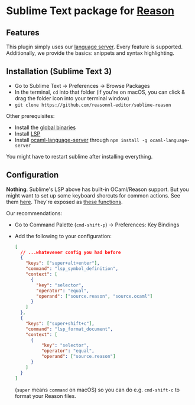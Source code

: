 # Sublime Text package for [Reason](https://github.com/facebook/reason)

## Features

This plugin simply uses our [language server](https://github.com/freebroccolo/ocaml-language-server#server-capabilities). Every feature is supported. Additionally, we provide the basics: snippets and syntax highlighting.

## Installation (Sublime Text 3)

- Go to Sublime Text -> Preferences -> Browse Packages
- In the terminal, `cd` into that folder (if you're on macOS, you can click & drag the folder icon into your terminal window)
- `git clone https://github.com/reasonml-editor/sublime-reason`

Other prerequisites:

- Install the [global binaries](https://reasonml.github.io/docs/en/global-installation.html)
- Install [LSP](https://github.com/tomv564/LSP)
- Install [ocaml-language-server](https://github.com/freebroccolo/ocaml-language-server) through `npm install -g ocaml-language-server`

You might have to restart sublime after installing everything.

## Configuration

**Nothing**. Sublime's LSP above has built-in OCaml/Reason support. But you might want to set up some keyboard shorcuts for common actions. See them [here](https://lsp.readthedocs.io/en/latest/#features). They're exposed as [these functions](https://github.com/tomv564/LSP/blob/604df779ee63daa1c008b9e1b12169a61f4007ea/Menus/Context.sublime-menu).

Our recommendations:

- Go to Command Palette (`cmd-shift-p`) -> Preferences: Key Bindings
- Add the following to your configuration:

  ```json
  [
    // ...whatevever config you had before
    {
      "keys": ["super+alt+enter"],
      "command": "lsp_symbol_definition",
      "context": [
        {
          "key": "selector",
          "operator": "equal",
          "operand": ["source.reason", "source.ocaml"]
        }
      ]
    },
    {
      "keys": ["super+shift+c"],
      "command": "lsp_format_document",
      "context": [
        {
            "key": "selector",
            "operator": "equal",
            "operand": ["source.reason"]
        }
      ]
    }
  ]
  ```

  (`super` means `command` on macOS) so you can do e.g. `cmd-shift-c` to format your Reason files.
